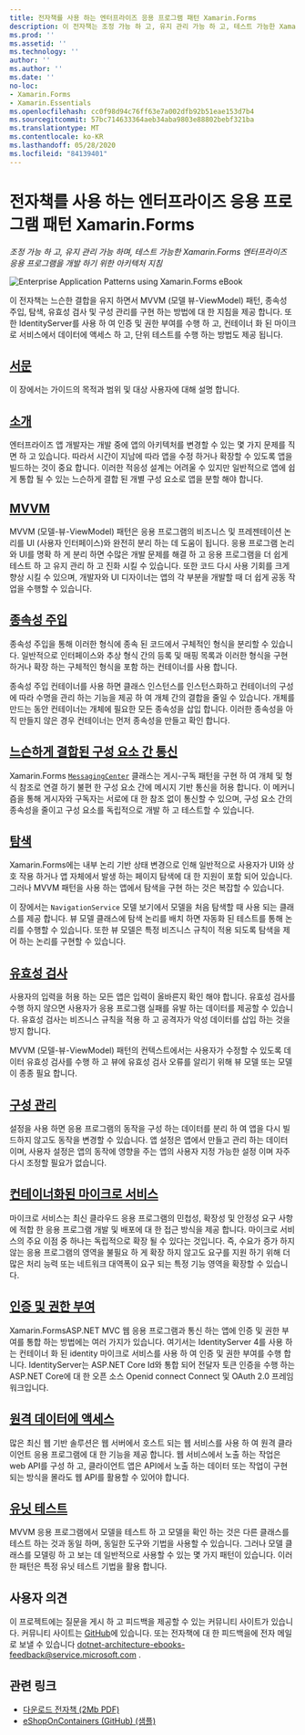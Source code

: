 ```yaml
---
title: 전자책를 사용 하는 엔터프라이즈 응용 프로그램 패턴 Xamarin.Forms
description: 이 전자책는 조정 가능 하 고, 유지 관리 가능 하 고, 테스트 가능한 Xamarin.Forms 엔터프라이즈 응용 프로그램을 개발 하기 위한 아키텍처 지침
ms.prod: ''
ms.assetid: ''
ms.technology: ''
author: ''
ms.author: ''
ms.date: ''
no-loc:
- Xamarin.Forms
- Xamarin.Essentials
ms.openlocfilehash: cc0f98d94c76ff63e7a002dfb92b51eae153d7b4
ms.sourcegitcommit: 57bc714633364aeb34aba9803e88802bebf321ba
ms.translationtype: MT
ms.contentlocale: ko-KR
ms.lasthandoff: 05/28/2020
ms.locfileid: "84139401"
---
```

# <a name="enterprise-application-patterns-using-xamarinforms-ebook"></a>전자책를 사용 하는 엔터프라이즈 응용 프로그램 패턴 Xamarin.Forms

_조정 가능 하 고, 유지 관리 가능 하며, 테스트 가능한 Xamarin.Forms 엔터프라이즈 응용 프로그램을 개발 하기 위한 아키텍처 지침_

![](images/cover-sml.png "Enterprise Application Patterns using Xamarin.Forms eBook")

이 전자책는 느슨한 결합을 유지 하면서 MVVM (모델 뷰-ViewModel) 패턴, 종속성 주입, 탐색, 유효성 검사 및 구성 관리를 구현 하는 방법에 대 한 지침을 제공 합니다. 또한 IdentityServer를 사용 하 여 인증 및 권한 부여를 수행 하 고, 컨테이너 화 된 마이크로 서비스에서 데이터에 액세스 하 고, 단위 테스트를 수행 하는 방법도 제공 됩니다.

## <a name="preface"></a>[서문](preface.md)

이 장에서는 가이드의 목적과 범위 및 대상 사용자에 대해 설명 합니다.

## <a name="introduction"></a>[소개](introduction.md)

엔터프라이즈 앱 개발자는 개발 중에 앱의 아키텍처를 변경할 수 있는 몇 가지 문제를 직면 하 고 있습니다. 따라서 시간이 지남에 따라 앱을 수정 하거나 확장할 수 있도록 앱을 빌드하는 것이 중요 합니다. 이러한 적응성 설계는 어려울 수 있지만 일반적으로 앱에 쉽게 통합 될 수 있는 느슨하게 결합 된 개별 구성 요소로 앱을 분할 해야 합니다.

## <a name="mvvm"></a>[MVVM](mvvm.md)

MVVM (모델-뷰-ViewModel) 패턴은 응용 프로그램의 비즈니스 및 프레젠테이션 논리를 UI (사용자 인터페이스)와 완전히 분리 하는 데 도움이 됩니다. 응용 프로그램 논리와 UI를 명확 하 게 분리 하면 수많은 개발 문제를 해결 하 고 응용 프로그램을 더 쉽게 테스트 하 고 유지 관리 하 고 진화 시킬 수 있습니다. 또한 코드 다시 사용 기회를 크게 향상 시킬 수 있으며, 개발자와 UI 디자이너는 앱의 각 부분을 개발할 때 더 쉽게 공동 작업을 수행할 수 있습니다.

## <a name="dependency-injection"></a>[종속성 주입](dependency-injection.md)

종속성 주입을 통해 이러한 형식에 종속 된 코드에서 구체적인 형식을 분리할 수 있습니다. 일반적으로 인터페이스와 추상 형식 간의 등록 및 매핑 목록과 이러한 형식을 구현 하거나 확장 하는 구체적인 형식을 포함 하는 컨테이너를 사용 합니다.

종속성 주입 컨테이너를 사용 하면 클래스 인스턴스를 인스턴스화하고 컨테이너의 구성에 따라 수명을 관리 하는 기능을 제공 하 여 개체 간의 결합을 줄일 수 있습니다. 개체를 만드는 동안 컨테이너는 개체에 필요한 모든 종속성을 삽입 합니다. 이러한 종속성을 아직 만들지 않은 경우 컨테이너는 먼저 종속성을 만들고 확인 합니다.

## <a name="communicating-between-loosely-coupled-components"></a>[느슨하게 결합된 구성 요소 간 통신](communicating-between-loosely-coupled-components.md)

Xamarin.Forms [`MessagingCenter`](xref:Xamarin.Forms.MessagingCenter) 클래스는 게시-구독 패턴을 구현 하 여 개체 및 형식 참조로 연결 하기 불편 한 구성 요소 간에 메시지 기반 통신을 허용 합니다. 이 메커니즘을 통해 게시자와 구독자는 서로에 대 한 참조 없이 통신할 수 있으며, 구성 요소 간의 종속성을 줄이고 구성 요소를 독립적으로 개발 하 고 테스트할 수 있습니다.

## <a name="navigation"></a>[탐색](navigation.md)

Xamarin.Forms에는 내부 논리 기반 상태 변경으로 인해 일반적으로 사용자가 UI와 상호 작용 하거나 앱 자체에서 발생 하는 페이지 탐색에 대 한 지원이 포함 되어 있습니다. 그러나 MVVM 패턴을 사용 하는 앱에서 탐색을 구현 하는 것은 복잡할 수 있습니다.

이 장에서는 `NavigationService` 모델 보기에서 모델을 처음 탐색할 때 사용 되는 클래스를 제공 합니다. 뷰 모델 클래스에 탐색 논리를 배치 하면 자동화 된 테스트를 통해 논리를 수행할 수 있습니다. 또한 뷰 모델은 특정 비즈니스 규칙이 적용 되도록 탐색을 제어 하는 논리를 구현할 수 있습니다.

## <a name="validation"></a>[유효성 검사](validation.md)

사용자의 입력을 허용 하는 모든 앱은 입력이 올바른지 확인 해야 합니다. 유효성 검사를 수행 하지 않으면 사용자가 응용 프로그램 실패를 유발 하는 데이터를 제공할 수 있습니다. 유효성 검사는 비즈니스 규칙을 적용 하 고 공격자가 악성 데이터를 삽입 하는 것을 방지 합니다.

MVVM (모델-뷰-ViewModel) 패턴의 컨텍스트에서는 사용자가 수정할 수 있도록 데이터 유효성 검사를 수행 하 고 뷰에 유효성 검사 오류를 알리기 위해 뷰 모델 또는 모델이 종종 필요 합니다.

## <a name="configuration-management"></a>[구성 관리](configuration-management.md)

설정을 사용 하면 응용 프로그램의 동작을 구성 하는 데이터를 분리 하 여 앱을 다시 빌드하지 않고도 동작을 변경할 수 있습니다. 앱 설정은 앱에서 만들고 관리 하는 데이터 이며, 사용자 설정은 앱의 동작에 영향을 주는 앱의 사용자 지정 가능한 설정 이며 자주 다시 조정할 필요가 없습니다.

## <a name="containerized-microservices"></a>[컨테이너화된 마이크로 서비스](containerized-microservices.md)

마이크로 서비스는 최신 클라우드 응용 프로그램의 민첩성, 확장성 및 안정성 요구 사항에 적합 한 응용 프로그램 개발 및 배포에 대 한 접근 방식을 제공 합니다. 마이크로 서비스의 주요 이점 중 하나는 독립적으로 확장 될 수 있다는 것입니다. 즉, 수요가 증가 하지 않는 응용 프로그램의 영역을 불필요 하 게 확장 하지 않고도 요구를 지원 하기 위해 더 많은 처리 능력 또는 네트워크 대역폭이 요구 되는 특정 기능 영역을 확장할 수 있습니다.

## <a name="authentication-and-authorization"></a>[인증 및 권한 부여](authentication-and-authorization.md)

Xamarin.FormsASP.NET MVC 웹 응용 프로그램과 통신 하는 앱에 인증 및 권한 부여를 통합 하는 방법에는 여러 가지가 있습니다. 여기서는 IdentityServer 4를 사용 하는 컨테이너 화 된 identity 마이크로 서비스를 사용 하 여 인증 및 권한 부여를 수행 합니다. IdentityServer는 ASP.NET Core Id와 통합 되어 전달자 토큰 인증을 수행 하는 ASP.NET Core에 대 한 오픈 소스 Openid connect Connect 및 OAuth 2.0 프레임 워크입니다.

## <a name="accessing-remote-data"></a>[원격 데이터에 액세스](accessing-remote-data.md)

많은 최신 웹 기반 솔루션은 웹 서버에서 호스트 되는 웹 서비스를 사용 하 여 원격 클라이언트 응용 프로그램에 대 한 기능을 제공 합니다. 웹 서비스에서 노출 하는 작업은 web API를 구성 하 고, 클라이언트 앱은 API에서 노출 하는 데이터 또는 작업이 구현 되는 방식을 몰라도 웹 API를 활용할 수 있어야 합니다.

## <a name="unit-testing"></a>[유닛 테스트](unit-testing.md)

MVVM 응용 프로그램에서 모델을 테스트 하 고 모델을 확인 하는 것은 다른 클래스를 테스트 하는 것과 동일 하며, 동일한 도구와 기법을 사용할 수 있습니다. 그러나 모델 클래스를 모델링 하 고 보는 데 일반적으로 사용할 수 있는 몇 가지 패턴이 있습니다. 이러한 패턴은 특정 유닛 테스트 기법을 활용 합니다.

## <a name="feedback"></a>사용자 의견

이 프로젝트에는 질문을 게시 하 고 피드백을 제공할 수 있는 커뮤니티 사이트가 있습니다. 커뮤니티 사이트는 [GitHub](https://github.com/dotnet-architecture/eShopOnContainers)에 있습니다. 또는 전자책에 대 한 피드백을에 전자 메일로 보낼 수 있습니다 [dotnet-architecture-ebooks-feedback@service.microsoft.com](mailto:dotnet-architecture-ebooks-feedback@service.microsoft.com) .

## <a name="related-links"></a>관련 링크

- [다운로드 전자책 (2Mb PDF)](https://aka.ms/xamarinpatternsebook)
- [eShopOnContainers (GitHub) (샘플)](https://github.com/dotnet-architecture/eShopOnContainers)
